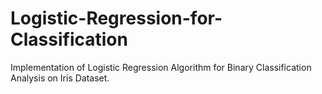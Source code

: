# Logistic-Regression-for-Classification
Implementation of Logistic Regression Algorithm for Binary Classification Analysis on Iris Dataset.
